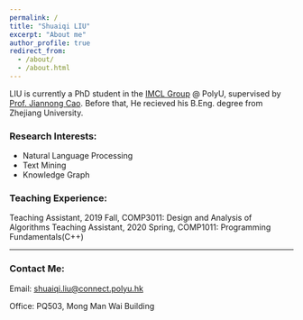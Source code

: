 ```yaml
---
permalink: /
title: "Shuaiqi LIU"
excerpt: "About me"
author_profile: true
redirect_from: 
  - /about/
  - /about.html
---
```


LIU is currently a PhD student in the <a href="https://www4.comp.polyu.edu.hk/~labimcl/index.html" target="_blank">IMCL Group</a> @ PolyU, supervised by <a href="https://www4.comp.polyu.edu.hk/~csjcao/" target="_blank">Prof. Jiannong Cao</a>. Before that, He recieved his B.Eng. degree from Zhejiang University.


### Research Interests:
* Natural Language Processing
* Text Mining
* Knowledge Graph

### Teaching Experience:
Teaching Assistant, 2019 Fall, COMP3011: Design and Analysis of Algorithms
Teaching Assistant, 2020 Spring, COMP1011: Programming Fundamentals(C++)

------

### Contact Me:
Email: shuaiqi.liu@connect.polyu.hk

Office: PQ503, Mong Man Wai Building
